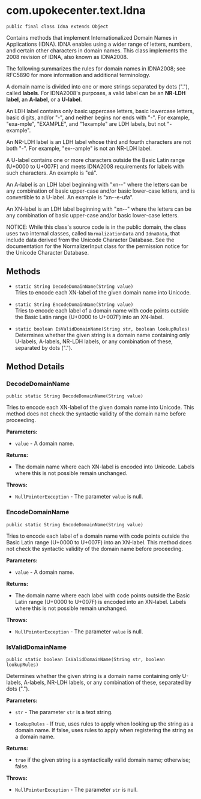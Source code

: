 # com.upokecenter.text.Idna

    public final class Idna extends Object

<p>Contains methods that implement Internationalized Domain Names in
 Applications (IDNA). IDNA enables using a wider range of letters, numbers,
 and certain other characters in domain names. This class implements the 2008
 revision of IDNA, also known as IDNA2008.</p> <p>The following summarizes
 the rules for domain names in IDNA2008; see RFC5890 for more information and
 additional terminology.</p> <p>A domain name is divided into one or more
 strings separated by dots ("."), called <b>labels</b>. For IDNA2008's
 purposes, a valid label can be an <b>NR-LDH label</b>, an <b>A-label</b>, or
 a <b>U-label</b>.</p> <p>An LDH label contains only basic uppercase letters,
 basic lowercase letters, basic digits, and/or "-", and neither begins nor
 ends with "-". For example, "exa-mple", "EXAMPLE", and "1example" are LDH
 labels, but not "-example".</p> <p>An NR-LDH label is an LDH label whose
 third and fourth characters are not both "-". For example, "ex--ample" is
 not an NR-LDH label.</p> <p>A U-label contains one or more characters
 outside the Basic Latin range (U+0000 to U+007F) and meets IDNA2008
 requirements for labels with such characters. An example is "eá".</p> <p>An
 A-label is an LDH label beginning with "xn--" where the letters can be any
 combination of basic upper-case and/or basic lower-case letters, and is
 convertible to a U-label. An example is "xn--e-ufa".</p> <p>An XN-label is
 an LDH label beginning with "xn--" where the letters can be any combination
 of basic upper-case and/or basic lower-case letters.</p> <p>NOTICE: While
 this class's source code is in the public domain, the class uses two
 internal classes, called <code>NormalizationData</code> and <code>IdnaData</code>,
 that include data derived from the Unicode Character Database. See the
 documentation for the NormalizerInput class for the permission notice for
 the Unicode Character Database.</p>

## Methods

* `static String DecodeDomainName(String value)`<br>
 Tries to encode each XN-label of the given domain name into Unicode.

* `static String EncodeDomainName(String value)`<br>
 Tries to encode each label of a domain name with code points outside the
 Basic Latin range (U+0000 to U+007F) into an XN-label.

* `static boolean IsValidDomainName(String str,
 boolean lookupRules)`<br>
 Determines whether the given string is a domain name containing only
 U-labels, A-labels, NR-LDH labels, or any combination of these, separated by
 dots (".").

## Method Details

### DecodeDomainName
    public static String DecodeDomainName(String value)
Tries to encode each XN-label of the given domain name into Unicode. This
 method does not check the syntactic validity of the domain name before
 proceeding.

**Parameters:**

* <code>value</code> - A domain name.

**Returns:**

* The domain name where each XN-label is encoded into Unicode. Labels
 where this is not possible remain unchanged.

**Throws:**

* <code>NullPointerException</code> - The parameter <code>value</code> is null.

### EncodeDomainName
    public static String EncodeDomainName(String value)
Tries to encode each label of a domain name with code points outside the
 Basic Latin range (U+0000 to U+007F) into an XN-label. This method does not
 check the syntactic validity of the domain name before proceeding.

**Parameters:**

* <code>value</code> - A domain name.

**Returns:**

* The domain name where each label with code points outside the Basic
 Latin range (U+0000 to U+007F) is encoded into an XN-label. Labels where
 this is not possible remain unchanged.

**Throws:**

* <code>NullPointerException</code> - The parameter <code>value</code> is null.

### IsValidDomainName
    public static boolean IsValidDomainName(String str, boolean lookupRules)
Determines whether the given string is a domain name containing only
 U-labels, A-labels, NR-LDH labels, or any combination of these, separated by
 dots (".").

**Parameters:**

* <code>str</code> - The parameter <code>str</code> is a text string.

* <code>lookupRules</code> - If true, uses rules to apply when looking up the string
 as a domain name. If false, uses rules to apply when registering the string
 as a domain name.

**Returns:**

* <code>true</code> if the given string is a syntactically valid domain
 name; otherwise; false.

**Throws:**

* <code>NullPointerException</code> - The parameter <code>str</code> is null.
